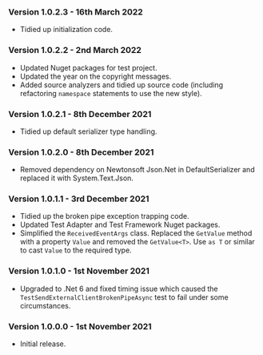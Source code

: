 ### Version 1.0.2.3 - 16th March 2022

* Tidied up initialization code.

### Version 1.0.2.2 - 2nd March 2022

* Updated Nuget packages for test project.
* Updated the year on the copyright messages.
* Added source analyzers and tidied up source code (including refactoring ```namespace``` statements to use the new style).

### Version 1.0.2.1 - 8th December 2021 

* Tidied up default serializer type handling.

### Version 1.0.2.0 - 8th December 2021 

* Removed dependency on Newtonsoft Json.Net in DefaultSerializer and replaced it with System.Text.Json.

### Version 1.0.1.1 - 3rd December 2021 

* Tidied up the broken pipe exception trapping code.
* Updated Test Adapter and Test Framework Nuget packages.
* Simplified the ```ReceivedEventArgs``` class. Replaced the ```GetValue``` method with a property ```Value``` and removed the ```GetValue<T>```. Use ```as T``` or similar to cast ```Value``` to the required type.

### Version 1.0.1.0 - 1st November 2021 

* Upgraded to .Net 6 and fixed timing issue which caused the ```TestSendExternalClientBrokenPipeAsync``` test to fail under some circumstances.

### Version 1.0.0.0 - 1st November 2021 

* Initial release.
